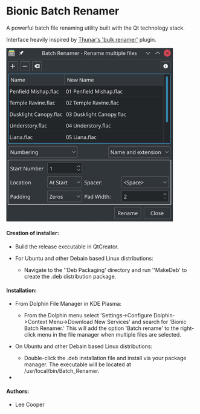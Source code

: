 # Bionic Batch Renamer

A powerful batch file renaming utility built with the Qt technology stack.

Interface heavily inspired by [Thunar's 'bulk renamer'](https://docs.xfce.org/xfce/thunar/bulk-renamer/start) plugin.

<img title="" src="./Images/Bionic_Batch_Renamer.png" alt="Bionic_Batch_Renamer.png" width="441">

#### Creation of installer:

- Build the release executable in QtCreator.

- For Ubuntu and other Debain based Linux distributions:
  
  - Navigate to the ''Deb Packaging' directory and run ''MakeDeb' to create the .deb distribution package.

#### Installation:

- From Dolphin File Manager in KDE Plasma:
  
  - From the Dolphin menu select 'Settings->Configure Dolphin->Context Menu->Download New Services' and search for 'Bionic Batch Renamer.' This will add the option 'Batch rename' to the right-click menu in the file manager when multiple files are selected.

- On Ubuntu and other Debain based Linux distributions:
  
  - Double-click the .deb installation file and install via your package manager. The executable will be located at /usr/local/bin/Batch_Renamer.

- 

#### Authors:

- Lee Cooper
